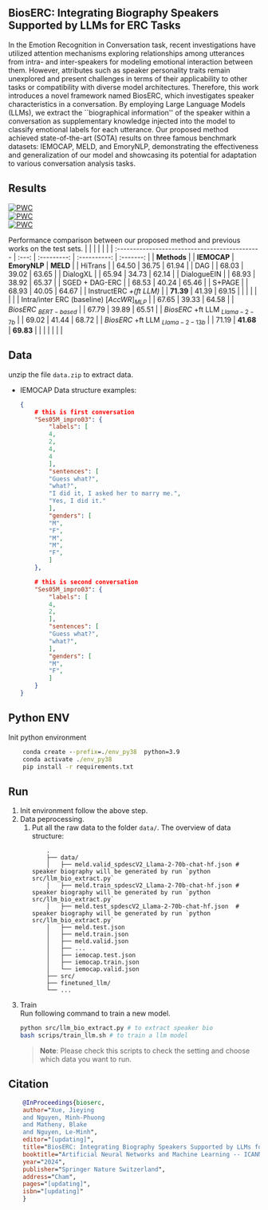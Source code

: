 ## BiosERC: Integrating Biography Speakers Supported by LLMs for ERC Tasks
In the Emotion Recognition in Conversation task, recent investigations have utilized attention mechanisms exploring relationships among utterances from intra- and inter-speakers for modeling emotional interaction between them. However, attributes such as speaker personality traits remain unexplored and present challenges in terms of their applicability to other tasks or compatibility with diverse model architectures. Therefore, this work introduces a novel framework named BiosERC, which investigates speaker characteristics in a conversation. By employing Large Language Models (LLMs), we extract the ``biographical information'' of the speaker within a conversation as supplementary knowledge injected into the model to classify emotional labels for each utterance. Our proposed method achieved state-of-the-art (SOTA) results on three famous benchmark datasets: IEMOCAP, MELD, and EmoryNLP, demonstrating the effectiveness and generalization of our model and showcasing its potential for adaptation to various conversation analysis tasks.

## Results 
[![PWC](https://img.shields.io/endpoint.svg?url=https://paperswithcode.com/badge/bioserc-integrating-biography-speakers/emotion-recognition-in-conversation-on-meld)](https://paperswithcode.com/sota/emotion-recognition-in-conversation-on-meld?p=bioserc-integrating-biography-speakers)<br/>
[![PWC](https://img.shields.io/endpoint.svg?url=https://paperswithcode.com/badge/bioserc-integrating-biography-speakers/emotion-recognition-in-conversation-on-4)](https://paperswithcode.com/sota/emotion-recognition-in-conversation-on-4?p=bioserc-integrating-biography-speakers)<br/>
[![PWC](https://img.shields.io/endpoint.svg?url=https://paperswithcode.com/badge/bioserc-integrating-biography-speakers/emotion-recognition-in-conversation-on)](https://paperswithcode.com/sota/emotion-recognition-in-conversation-on?p=bioserc-integrating-biography-speakers)

Performance comparison between our proposed method and previous works on the test sets.
|                                                |       |             |              |           |
| :--------------------------------------------- | :---: | :---------: | :----------: | :-------: |
| **Methods**                                    |       | **IEMOCAP** | **EmoryNLP** | **MELD**  |
| HiTrans                                        |       |    64.50    |    36.75     |   61.94   |
| DAG                                            |       |    68.03    |    39.02     |   63.65   |
| DialogXL                                       |       |    65.94    |    34.73     |   62.14   |
| DialogueEIN                                    |       |    68.93    |    38.92     |   65.37   |
| SGED + DAG-ERC                                 |       |    68.53    |    40.24     |   65.46   |
| S+PAGE                                         |       |    68.93    |    40.05     |   64.67   |
| InstructERC   _+(ft LLM)_                      |       |  **71.39**  |    41.39     |   69.15   |
|                                                |       |             |              |           |
| Intra/inter ERC (baseline)   ${[AccWR]}_{MLP}$ |       |    67.65    |    39.33     |   64.58   |
| _BiosERC_ $_{  BERT-based}$                    |       |    67.79    |    39.89     |   65.51   |
| _BiosERC_  +ft LLM $_{Llama-2-7b}$             |       |    69.02    |    41.44     |   68.72   |
| _BiosERC_   +ft LLM $_{Llama-2-13b}$           |       |    71.19    |  **41.68**   | **69.83** |
|                                                |       |             |              |           |

##  Data  
unzip the file `data.zip` to extract data.
- IEMOCAP
    Data structure examples: 
    ```json
    {
        # this is first conversation 
        "Ses05M_impro03": { 
            "labels": [
            4,
            2,
            4,
            4 
            ],
            "sentences": [
            "Guess what?",
            "what?",
            "I did it, I asked her to marry me.",
            "Yes, I did it."
            ], 
            "genders": [
            "M",
            "F",
            "M",
            "M",
            "F", 
            ]
        },

        # this is second conversation 
        "Ses05M_impro03": { 
            "labels": [
            4,
            2,
            ],
            "sentences": [
            "Guess what?",
            "what?", 
            ], 
            "genders": [
            "M",
            "F",  
            ]
        }
    }
    ```

##  Python ENV 
Init python environment 
```cmd
    conda create --prefix=./env_py38  python=3.9
    conda activate ./env_py38 
    pip install -r requirements.txt
```

## Run 
1. Init environment follow the above step.
2. Data peprocessing. 
   1. Put all the raw data to the folder `data/`.
    The overview of data structure:
        ```
            .
            ├── data/
            │   ├── meld.valid_spdescV2_Llama-2-70b-chat-hf.json # speaker biography will be generated by run `python src/llm_bio_extract.py`
            │   ├── meld.train_spdescV2_Llama-2-70b-chat-hf.json # speaker biography will be generated by run `python src/llm_bio_extract.py`
            │   ├── meld.test_spdescV2_Llama-2-70b-chat-hf.json  # speaker biography will be generated by run `python src/llm_bio_extract.py`
            │   ├── meld.test.json
            │   ├── meld.train.json
            │   ├── meld.valid.json
            │   ├── ...
            │   ├── iemocap.test.json
            │   ├── iemocap.train.json
            │   └── iemocap.valid.json
            ├── src/
            ├── finetuned_llm/
            └── ...
        ```
3. Train  
    Run following command to train a new model. 
    ```bash 
    python src/llm_bio_extract.py # to extract speaker bio
    bash scrips/train_llm.sh # to train a llm model
    ```
    > **Note**: Please check this scripts to check the setting and choose which data you want to run. 

## Citation 
   
```bibtex
    @InProceedings{bioserc,
    author="Xue, Jieying
    and Nguyen, Minh-Phuong
    and Matheny, Blake
    and Nguyen, Le-Minh",
    editor="[updating]",
    title="BiosERC: Integrating Biography Speakers Supported by LLMs for ERC Tasks",
    booktitle="Artificial Neural Networks and Machine Learning -- ICANN 2024",
    year="2024",
    publisher="Springer Nature Switzerland",
    address="Cham",
    pages="[updating]", 
    isbn="[updating]"
    }

```
